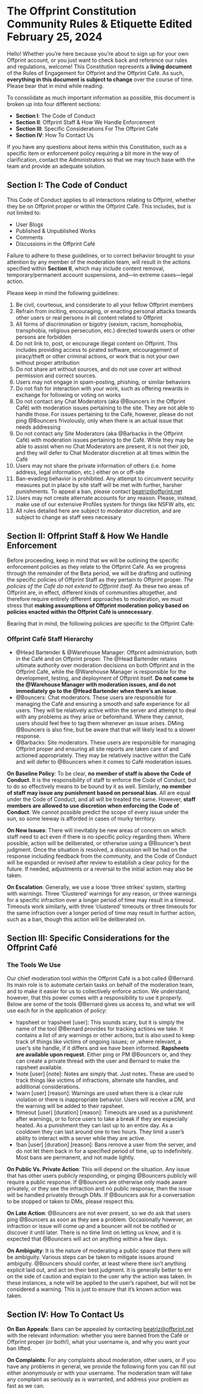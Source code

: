 <div class="text-center">
    <h1 class="flex flex-col">
        <span>The Offprint Constitution</span>
        <span class="text-lg text-zinc-600 dark:text-zinc-300">Community Rules & Etiquette</span>
        <span class="text-base text-zinc-600 dark:text-zinc-300 italic">Edited February 25, 2024</span>
    </h1>
</div>

Hello! Whether you’re here because you’re about to sign up for your own Offprint account, or you just want to check back and reference our rules and regulations, welcome! This Constitution represents a **living document** of the Rules of Engagement for Offprint and the Offprint Café. As such, **everything in this document is subject to change** over the course of time. Please bear that in mind while reading.

To consolidate as much important information as possible, this document is broken up into four different sections:
* **Section I**: The Code of Conduct
* **Section II**: Offprint Staff & How We Handle Enforcement
* **Section III**: Specific Considerations For The Offprint Café
* **Section IV**: How To Contact Us

If you have any questions about items within this Constitution, such as a specific item or enforcement policy requiring a bit more in the way of clarification, contact the Administrators so that we may touch base with the team and provide an adequate solution.

## Section I: The Code of Conduct

This Code of Conduct applies to all interactions relating to Offprint, whether they be on Offprint proper or within the Offprint Café. This includes, but is not limited to:
* User Blogs
* Published & Unpublished Works
* Comments
* Discussions in the Offprint Café

Failure to adhere to these guidelines, or to correct behavior brought to your attention by any member of the moderation team, will result in the actions specified within **Section II**, which may include content removal, temporary/permanent account suspensions, and—in extreme cases—legal action.

Please keep in mind the following guidelines:
1. Be civil, courteous, and considerate to all your fellow Offprint members
2. Refrain from inciting, encouraging, or enacting personal attacks towards other users or real persons in all content related to Offprint
3. All forms of discrimination or bigotry (sexism, racism, homophobia, transphobia, religious persecution, etc.) directed towards users or other persons are forbidden
4. Do not link to, post, or encourage illegal content on Offprint. This includes providing access to pirated software, encouragement of piracy/theft or other criminal actions, or work that is not your own without proper attribution
5. Do not share art without sources, and do not use cover art without permission and correct sources.
6. Users may not engage in spam-posting, phishing, or similar behaviors
7. Do not fish for interaction with your work, such as offering rewards in exchange for following or voting on works
8. Do not contact any Chat Moderators (aka @Bouncers in the Offprint Café) with moderation issues pertaining to the site. They are not able to handle those. For issues pertaining to the Café, however, please do not ping @Bouncers frivolously, only when there is an actual issue that needs addressing
9. Do not contact any Site Moderators (aka @Barbacks in the Offprint Café) with moderation issues pertaining to the Café. While they may be able to assist when no Chat Moderators are present, it is not their job, and they will defer to Chat Moderator discretion at all times within the Café
10. Users may not share the private information of others (i.e. home address, legal information, etc.) either on or off-site
11. Ban-evading behavior is prohibited. Any attempt to circumvent security measures put in place by site staff will be met with further, harsher punishments. To appeal a ban, please contact beatriz@offprint.net
12. Users may not create alternate accounts for any reason. Please, instead, make use of our extensive Profiles system for things like NSFW alts, etc
13. All rules detailed here are subject to moderator discretion, and are subject to change as staff sees necessary

## Section II: Offprint Staff & How We Handle Enforcement

Before proceeding, keep in mind that we will be outlining the specific enforcement policies as they relate to the Offprint Café. As we progress through the remainder of the Beta period, we will be drafting and outlining the specific policies of Offprint Staff as they pertain to Offprint proper. *The policies of the Café do not extend to Offprint itself.* As these two areas of Offprint are, in effect, different kinds of communities altogether, and therefore require entirely different approaches to moderation, we must stress that **making assumptions of Offprint moderation policy based on policies enacted within the Offprint Café is unnecessary**.

Bearing that in mind, the following policies are specific to the Offprint Café:

### Offprint Café Staff Hierarchy
* @Head Bartender & @Warehouse Manager: Offprint administration, both in the Café and on Offprint proper. The @Head Bartender retains ultimate authority over moderation decisions on both Offprint and in the Offprint Café, while the @Warehouse Manager is responsible for the development, testing, and deployment of Offprint itself. **Do not come to the @Warehouse Manager with moderation issues, and do not immediately go to the @Head Bartender when there’s an issue**.
* @Bouncers: Chat moderators. These users are responsible for managing the Café and ensuring a smooth and safe experience for all users. They will be relatively active within the server and attempt to deal with any problems as they arise or beforehand. Where they cannot, users should feel free to tag them whenever an issue arises. DMing @Bouncers is also fine, but be aware that that will likely lead to a slower response.
* @Barbacks: Site moderators. These users are responsible for managing Offprint proper and ensuring all site reports are taken care of and actioned appropriately. They may be relatively inactive within the Café and will defer to @Bouncers when it comes to Café moderation issues.

**On Baseline Policy**: To be clear, **no member of staff is above the Code of Conduct**. It is the responsibility of staff to enforce the Code of Conduct, but to do so effectively means to be bound by it as well. Similarly, **no member of staff may issue any punishment based on personal bias**. All are equal under the Code of Conduct, and all will be treated the same. However, **staff members are allowed to use discretion when enforcing the Code of Conduct**. We cannot possible predict the scope of every issue under the sun, so some leeway is afforded in cases of murky territory.

**On New Issues**: There will inevitably be new areas of concern on which staff need to act even if there is no specific policy regarding them. Where possible, action will be deliberated, or otherwise using a @Bouncer’s best judgment. Once the situation is resolved, a discussion will be had on the response including feedback from the community, and the Code of Conduct will be expanded or revised after review to establish a clear policy for the future. If needed, adjustments or a reversal to the initial action may also be taken.

**On Escalation**: Generally, we use a loose ‘three strikes’ system, starting with warnings. Three ‘Clustered’ warnings for any reason, or three warnings for a specific infraction over a longer period of time may result in a timeout. Timeouts work similarly, with three ‘clustered’ timeouts or three timeouts for the same infraction over a longer period of time may result in further action, such as a ban, though this action will be deliberated on.

## Section III: Specific Considerations for the Offprint Café

### The Tools We Use

Our chief moderation tool within the Offprint Café is a bot called @Bernard. Its main role is to automate certain tasks on behalf of the moderation team, and to make it easier for us to collectively enforce action. We understand, however, that this power comes with a responsibility to use it properly. Below are some of the tools @Bernard gives us access to, and what we will use each for in the application of policy:
* !rapsheet or !rapsheet [user]: This sounds scary, but it is simply the name of the tool @Bernard provides for tracking actions we take. It contains a list of any warnings or other actions, but is also used to keep track of things like victims of ongoing issues; or ,where relevant, a user’s site handle, if it differs and we have been informed. **Rapsheets are available upon request**. Either ping or PM @Bouncers or, and they can create a private thread with the user and Bernard to make the rapsheet available.
* !note [user] [note]: Notes are simply that. Just notes. These are used to track things like victims of infractions, alternate site handles, and additional considerations.
* !warn [user] [reason]: Warnings are used when there is a clear rule violation or there is inappropriate behavior. Users will receive a DM, and the warning will be added to their rapsheet.
* !timeout [user] [duration] [reason]: Timeouts are used as a punishment after warnings, or to force users to take a break if they are especially heated. As a punishment they can last up to an entire day. As a cooldown they can last around one to two hours. They limit a user’s ability to interact with a server while they are active.
* !ban [user] [duration] [reason]: Bans remove a user from the server, and do not let them back in for a specified period of time, up to indefinitely. Most bans are permanent, and not made lightly.

**On Public Vs. Private Action**: This will depend on the situation. Any issue that has other users publicly responding, or pinging @Bouncers publicly will require a public response. If @Bouncers are otherwise only made aware privately, or they see the infraction and no public response, then the issue will be handled privately through DMs. If @Bouncers ask for a conversation to be stopped or taken to DMs, please respect this.

**On Late Action**: @Bouncers are not ever present, so we do ask that users ping @Bouncers as soon as they see a problem. Occasionally however, an infraction or issue will come up and a bouncer will not be notified or discover it until later. There is no time limit on letting us know, and it is expected that @Bouncers will act on anything within a few days.

**On Ambiguity**: It is the nature of moderating a public space that there will be ambiguity. Various steps can be taken to mitigate issues around ambiguity. @Bouncers should confer, at least where there isn’t anything explicit laid out, and act on their best judgment. It is generally better to err on the side of caution and explain to the user why the action was taken. In these instances, a note will be applied to the user’s rapsheet, but will not be considered a warning. This is just to ensure that it’s known action was taken.

## Section IV: How To Contact Us

**On Ban Appeals**: Bans can be appealed by contacting beatriz@offprint.net with the relevant information: whether you were banned from the Café or Offprint proper (or both!), what your username is, and why you want your ban lifted.

**On Complaints**: For any complaints about moderation, other users, or if you have any problems in general, we provide the following form you can fill out either anonymously or with your username. The moderation team will take any complaint as seriously as is warranted, and address your problem as fast as we can.

